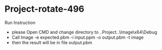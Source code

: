 # Project-rotate-496


Run Instruction
- please Open CMD and change directory to ..Project..\Image\x64\Debug
- Call Image -e expected.pbm -i input.ppm -o output.pbm -t image
- then the result will be in file output.pbm